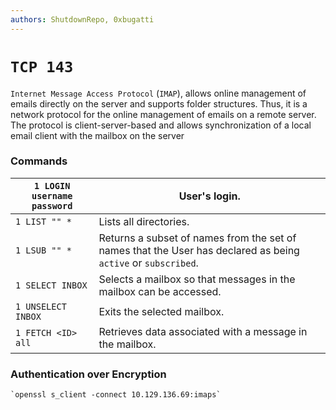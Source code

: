 ```yaml
---
authors: ShutdownRepo, 0xbugatti
---
```

# `TCP 143`

`Internet Message Access Protocol` (`IMAP`), allows online management of emails directly on the server and supports folder structures. Thus, it is a network protocol for the online management of emails on a remote server. The protocol is client-server-based and allows synchronization of a local email client with the mailbox on the server

### Commands

| `1 LOGIN username password` | User's login.                                                                                                 |
| --------------------------- | ------------------------------------------------------------------------------------------------------------- |
| `1 LIST "" *`               | Lists all directories.                                                                                        |
| `1 LSUB "" *`               | Returns a subset of names from the set of names that the User has declared as being `active` or `subscribed`. |
| `1 SELECT INBOX`            | Selects a mailbox so that messages in the mailbox can be accessed.                                            |
| `1 UNSELECT INBOX`          | Exits the selected mailbox.                                                                                   |
| `1 FETCH <ID> all`          | Retrieves data associated with a message in the mailbox.                                                      |



### Authentication over Encryption 
	`openssl s_client -connect 10.129.136.69:imaps`








